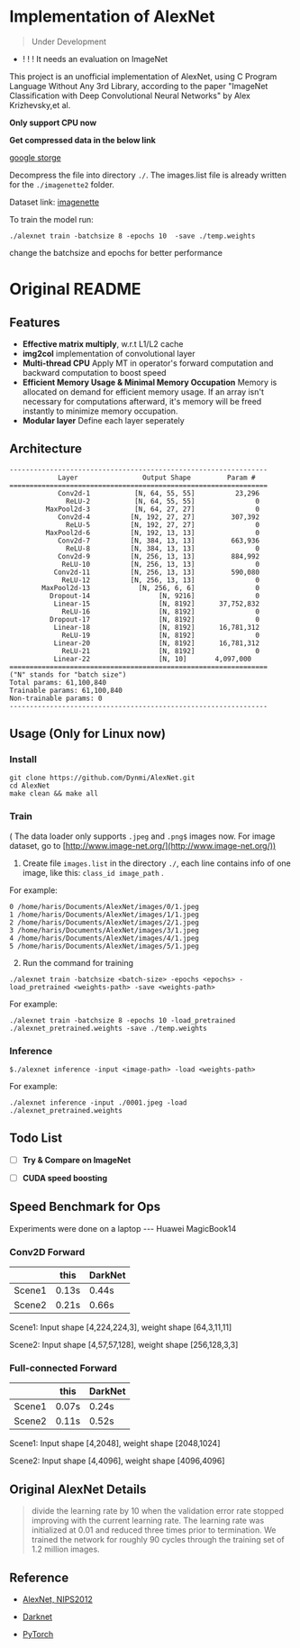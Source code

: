 # Implementation of AlexNet

> Under Development 

- ! ! ! It needs an evaluation on ImageNet

This project is an unofficial implementation of AlexNet, using C Program Language Without Any 3rd Library, according to the paper "ImageNet Classification with Deep Convolutional Neural Networks" by Alex Krizhevsky,et al.

**Only support CPU now**

**Get compressed data in the below link** 

[google storge](https://drive.google.com/drive/folders/19Qxg4PVzrO-PVLo_Oh8sTNylTLBr5fC7?usp=sharing)

Decompress the file into directory ```./```. The images.list file is already written for the ```./imagenette2``` folder. 

Dataset link: [imagenette](https://github.com/fastai/imagenette)

To train the model run:
```
./alexnet train -batchsize 8 -epochs 10  -save ./temp.weights 
```
change the batchsize and epochs for better performance

# Original README
## Features

- **Effective matrix multiply**, w.r.t L1/L2 cache
- **img2col** implementation of convolutional layer
- **Multi-thread CPU** Apply MT in operator's forward computation and backward computation to boost speed 
- **Efficient Memory Usage & Minimal Memory Occupation** Memory is allocated on demand for efficient memory usage. If an array isn't necessary for computations afterward, it's memory will be freed instantly to minimize memory occupation.
- **Modular layer** Define each layer seperately

## Architecture

```
----------------------------------------------------------------
            Layer                Output Shape         Param #
================================================================
            Conv2d-1           [N, 64, 55, 55]          23,296
              ReLU-2           [N, 64, 55, 55]               0
         MaxPool2d-3           [N, 64, 27, 27]               0
            Conv2d-4          [N, 192, 27, 27]         307,392
              ReLU-5          [N, 192, 27, 27]               0
         MaxPool2d-6          [N, 192, 13, 13]               0
            Conv2d-7          [N, 384, 13, 13]         663,936
              ReLU-8          [N, 384, 13, 13]               0
            Conv2d-9          [N, 256, 13, 13]         884,992
             ReLU-10          [N, 256, 13, 13]               0
           Conv2d-11          [N, 256, 13, 13]         590,080
             ReLU-12          [N, 256, 13, 13]               0
        MaxPool2d-13            [N, 256, 6, 6]               0
          Dropout-14                 [N, 9216]               0
           Linear-15                 [N, 8192]      37,752,832
             ReLU-16                 [N, 8192]               0
          Dropout-17                 [N, 8192]               0
           Linear-18                 [N, 8192]      16,781,312
             ReLU-19                 [N, 8192]               0
           Linear-20                 [N, 8192]      16,781,312
             ReLU-21                 [N, 8192]               0
           Linear-22                 [N, 10]       4,097,000
================================================================
("N" stands for "batch size")
Total params: 61,100,840
Trainable params: 61,100,840
Non-trainable params: 0
----------------------------------------------------------------
```

## Usage (Only for Linux now)

### Install
```
git clone https://github.com/Dynmi/AlexNet.git
cd AlexNet
make clean && make all
```

### Train 
( The data loader only supports ```.jpeg``` and ```.png$``` images now. For image dataset, go to [http://www.image-net.org/](http://www.image-net.org/))

1. Create file ```images.list``` in the directory ```./```, each line contains info of one image, 
like this: ```class_id image_path``` .

For example:
```
0 /home/haris/Documents/AlexNet/images/0/1.jpeg
1 /home/haris/Documents/AlexNet/images/1/1.jpeg
2 /home/haris/Documents/AlexNet/images/2/1.jpeg
3 /home/haris/Documents/AlexNet/images/3/1.jpeg
4 /home/haris/Documents/AlexNet/images/4/1.jpeg
5 /home/haris/Documents/AlexNet/images/5/1.jpeg
```

2. Run the command for training
```
./alexnet train -batchsize <batch-size> -epochs <epochs> -load_pretrained <weights-path> -save <weights-path>
```

For example:
```
./alexnet train -batchsize 8 -epochs 10 -load_pretrained ./alexnet_pretrained.weights -save ./temp.weights 
```

### Inference
```
$./alexnet inference -input <image-path> -load <weights-path>
```

For example:
```
./alexnet inference -input ./0001.jpeg -load ./alexnet_pretrained.weights
```

## Todo List

- [ ]  **Try & Compare on ImageNet**

- [ ]  **CUDA speed boosting**

## Speed Benchmark for Ops

Experiments were done on a laptop --- Huawei MagicBook14

### Conv2D Forward 
|     | this  | DarkNet |
|  ----  | ----  | ---- |
| Scene1  | 0.13s | 0.44s |
| Scene2  | 0.21s | 0.66s |

Scene1: Input shape [4,224,224,3], weight shape [64,3,11,11]

Scene2: Input shape [4,57,57,128], weight shape [256,128,3,3]

### Full-connected Forward
|     | this  | DarkNet |
|  ----  | ----  | ---- |
| Scene1  | 0.07s | 0.24s |
| Scene2  | 0.11s | 0.52s |

Scene1: Input shape [4,2048], weight shape [2048,1024]

Scene2: Input shape [4,4096], weight shape [4096,4096]

## Original AlexNet Details

> divide the learning rate by 10 when the validation error rate stopped improving with the current learning rate. 
> The learning rate was initialized at 0.01 and reduced three times prior to termination. 
> We trained the network for roughly 90 cycles through the training set of 1.2 million images.

## Reference

- [AlexNet, NIPS2012](https://proceedings.neurips.cc/paper/2012/hash/c399862d3b9d6b76c8436e924a68c45b-Abstract.html)

- [Darknet](https://github.com/AlexeyAB/darknet)

- [PyTorch](https://github.com/pytorch/pytorch)
